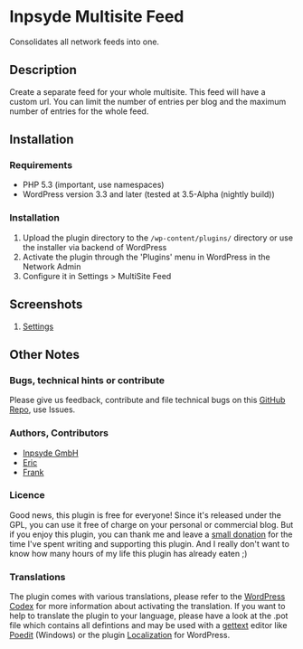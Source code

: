 # Inpsyde Multisite Feed
Consolidates all network feeds into one.

## Description
Create a separate feed for your whole multisite. This feed will have a custom url. You can limit the number of entries per blog and the maximum number of entries for the whole feed.

## Installation
### Requirements
 * PHP 5.3 (important, use namespaces)
 * WordPress version 3.3 and later (tested at 3.5-Alpha (nightly build))

### Installation
 1. Upload the plugin directory to the `/wp-content/plugins/` directory or use the installer via backend of WordPress
 1. Activate the plugin through the 'Plugins' menu in WordPress in the Network Admin
 1. Configure it in Settings > MultiSite Feed

## Screenshots
 1. [Settings](https://github.com/inpsyde/WP-Multisite-Feed/blob/master/screenshot-1.png)

## Other Notes
### Bugs, technical hints or contribute
Please give us feedback, contribute and file technical bugs on this [GitHub Repo](https://github.com/inpsyde/WP-Multisite-Feed), use Issues.

### Authors, Contributors
 * [Inpsyde GmbH](https://github.com/inpsyde)
 * [Eric](https://github.com/eteubert)
 * [Frank](https://github.com/bueltge)

### Licence
Good news, this plugin is free for everyone! Since it's released under the GPL, you can use it free of charge on your personal or commercial blog. But if you enjoy this plugin, you can thank me and leave a [small donation](https://www.paypal.com/cgi-bin/webscr?cmd=_s-xclick&hosted_button_id=6069955 "Paypal Donate link") for the time I've spent writing and supporting this plugin. And I really don't want to know how many hours of my life this plugin has already eaten ;)

### Translations
The plugin comes with various translations, please refer to the [WordPress Codex](http://codex.wordpress.org/Installing_WordPress_in_Your_Language "Installing WordPress in Your Language") for more information about activating the translation. If you want to help to translate the plugin to your language, please have a look at the .pot file which contains all defintions and may be used with a [gettext](http://www.gnu.org/software/gettext/) editor like [Poedit](http://www.poedit.net/) (Windows) or the plugin [Localization](http://wordpress.org/extend/plugins/codestyling-localization/) for WordPress.
